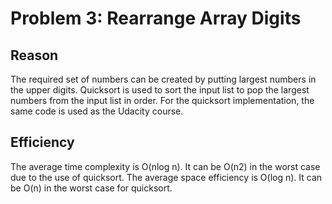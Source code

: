 # Problem 3: Rearrange Array Digits
## Reason
The required set of numbers can be created by putting largest numbers in the upper digits. Quicksort is used to sort the input list to pop the largest numbers from the input list in order. For the quicksort implementation, the same code is used as the Udacity course.

## Efficiency
The average time complexity is O(nlog n). It can be O(n2) in the worst case due to the use of quicksort. The average space efficiency is O(log n). It can be O(n) in the worst case for quicksort. 
